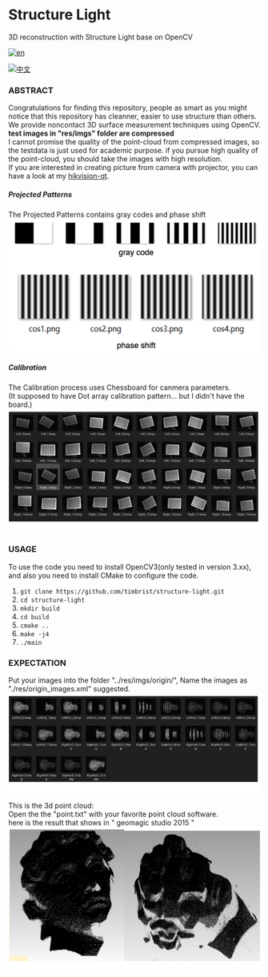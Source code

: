 # Structure Light
3D reconstruction with Structure Light base on OpenCV  

[![en](https://img.shields.io/badge/lang-en-blue.svg)](https://github.com/timbrist/structure-light/README.md)

[![中文](https://img.shields.io/badge/lang-中文-red.svg)](https://github.com/timbrist/structure-light/blob/main/README.cn.md)

### ABSTRACT
Congratulations for finding this repository, people as smart as you might notice that this repository has cleanner, easier to use structure than others.  
We provide noncontact 3D surface measurement techniques using OpenCV.  
<b>test images in "res/imgs" folder are compressed</b>   
I cannot promise the quality of the point-cloud from compressed images, so the testdata is just used for 
academic purpose. if you pursue high quality of the point-cloud, you should take the images with high resolution.   
If you are interested in creating picture from camera with projector, you can have a look at my [hikvision-qt](https://github.com/timbrist/hikvision-qt).   


##### Projected Patterns
The Projected Patterns contains gray codes and phase shift  
![Project](https://github.com/timbrist/structure-light/blob/main/imgs/ProjectImg.png)

##### Calibration
The Calibration process uses Chessboard for canmera parameters.  
(It supposed to have Dot array calibration pattern... but I didn't have the board.)  
![ChessBoard](https://github.com/timbrist/structure-light/blob/main/imgs/ChessBoard.png)

### USAGE
To use the code you need to install OpenCV3(only tested in version 3.xx),
and also you need to install CMake to configure the code. 
1. `git clone https://github.com/timbrist/structure-light.git`
2. `cd structure-light`
3. `mkdir build`
4. `cd build`
5. `cmake ..`
6. `make -j4`
7. `./main`

### EXPECTATION  
Put your images into the folder "../res/imgs/origin/",
Name the images as "./res/origin_images.xml" suggested.  
![INPUT](https://github.com/timbrist/structure-light/blob/main/imgs/Input.png)
  
This is the 3d point cloud:  
Open the the "point.txt" with your favorite point cloud software.  
here is the result that shows in " geomagic studio 2015 "  
![OUTPUT](https://github.com/timbrist/structure-light/blob/main/imgs/Result3D.png)

